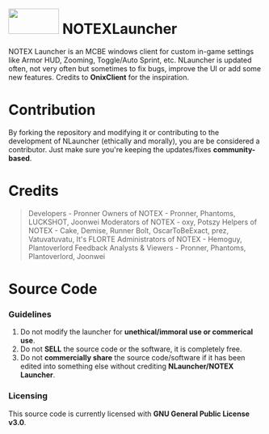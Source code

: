 # <a href="#" alt="NLauncher"><img src="https://media.discordapp.net/attachments/916226674071339010/959019142718038016/Notex.png" width="100" height="50"/></a> NOTEXLauncher
NOTEX Launcher is an MCBE windows client for custom in-game settings like Armor HUD, Zooming, Toggle/Auto Sprint, etc. NLauncher is updated often, not very often but sometimes to fix bugs, improve the UI or add some new features. Credits to **OnixClient** for the inspiration.

# Contribution

By forking the repository and modifying it or contributing to the development of NLauncher (ethically and morally), you are be considered a contributor. Just make sure you're keeping the updates/fixes **community-based**.

# Credits

> Developers - Pronner
> Owners of NOTEX - Pronner, Phantoms, LUCKSHOT, Joonwei
> Moderators of NOTEX - oxy, Potszy
> Helpers of NOTEX - Cake, Demise, Runner Bolt, OscarToBeExact, prez, Vatuvatuvatu, It's FLORTE
> Administrators of NOTEX - Hemoguy, Plantoverlord
> Feedback Analysts & Viewers - Pronner, Phantoms, Plantoverlord, Joonwei

# Source Code

### Guidelines

1. Do not modify the launcher for **unethical/immoral use or commerical use**.
2. Do not **SELL** the source code or the software, it is completely free.
3. Do not **commercially share** the source code/software if it has been edited into something else without crediting **NLauncher/NOTEX Launcher**.

### Licensing

This source code is currently licensed with **GNU General Public License v3.0**.
